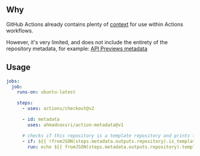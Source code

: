 ## Why

GitHub Actions already contains plenty of [context](https://docs.github.com/en/actions/reference/context-and-expression-syntax-for-github-actions) for use within Actions workflows.

However, it's very limited, and does not include the entirety of the repository metadata, for example: [API Previews metadata](https://docs.github.com/en/rest/overview/api-previews)

## Usage

```yaml
jobs:
  job:
    runs-on: ubuntu-latest

    steps:
      - uses: actions/checkout@v2

      - id: metadata
        uses: ahmadnassri/action-metadata@v1

      # checks if this repository is a template repository and prints the template repository name
      - if: ${{ !fromJSON(steps.metadata.outputs.repository).is_template }}
        run: echo ${{ fromJSON(steps.metadata.outputs.repository).template_repository.name }}
```
